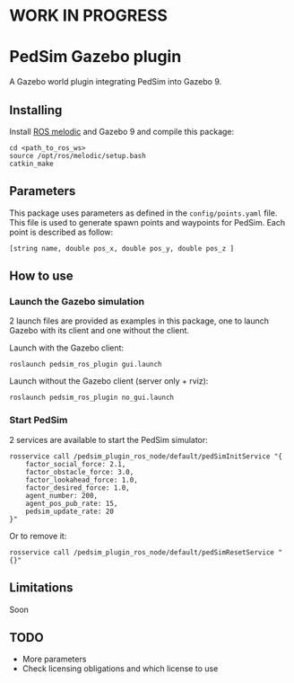 # WORK IN PROGRESS
# PedSim Gazebo plugin
A Gazebo world plugin integrating PedSim into Gazebo 9.

## Installing
Install [ROS melodic](http://wiki.ros.org/melodic) and Gazebo 9 and compile this package:
```
cd <path_to_ros_ws>
source /opt/ros/melodic/setup.bash
catkin_make
````

## Parameters
This package uses parameters as defined in the `config/points.yaml` file.
This file is used to generate spawn points and waypoints for PedSim.
Each point is described as follow:
```
[string name, double pos_x, double pos_y, double pos_z ]
```

## How to use
### Launch the Gazebo simulation
2 launch files are provided as examples in this package, one to launch Gazebo with its client and one without the client.

Launch with the Gazebo client:
```
roslaunch pedsim_ros_plugin gui.launch
```
Launch without the Gazebo client (server only + rviz):
```
roslaunch pedsim_ros_plugin no_gui.launch
```

### Start PedSim
2 services are available to start the PedSim simulator:
```
rosservice call /pedsim_plugin_ros_node/default/pedSimInitService "{
    factor_social_force: 2.1,
    factor_obstacle_force: 3.0,
    factor_lookahead_force: 1.0,
    factor_desired_force: 1.0,
    agent_number: 200,
    agent_pos_pub_rate: 15,
    pedsim_update_rate: 20
}"
```
Or to remove it:
```
rosservice call /pedsim_plugin_ros_node/default/pedSimResetService "{}"
```

## Limitations
Soon

## TODO
- More parameters
- Check licensing obligations and which license to use
